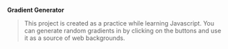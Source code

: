 **Gradient Generator**

> This project is created as a practice while learning Javascript. You can generate random gradients in by clicking on the buttons and use it as a source of web backgrounds. 
